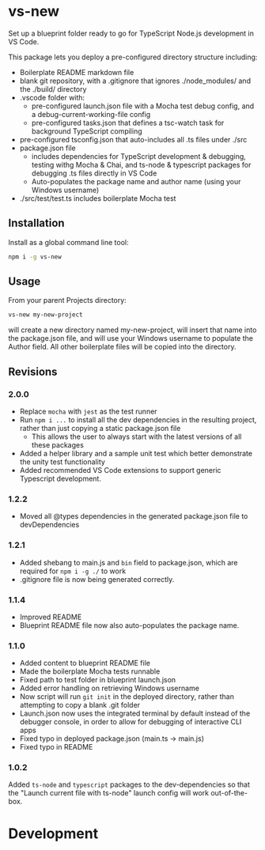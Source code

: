 # vs-new

Set up a blueprint folder ready to go for TypeScript Node.js development in VS Code.

This package lets you deploy a pre-configured directory structure including:

* Boilerplate README markdown file
* blank git repository, with a .gitignore that ignores ./node_modules/ and the ./build/ directory
* .vscode folder with:
    * pre-configured launch.json file with a Mocha test debug config, and a debug-current-working-file config
    * pre-configured tasks.json that defines a tsc-watch task for background TypeScript compiling
* pre-configured tsconfig.json that auto-includes all .ts files under ./src
* package.json file
    * includes dependencies for TypeScript development & debugging, testing withg Mocha & Chai, and ts-node & typescript packages for debugging .ts files directly in VS Code
    * Auto-populates the package name and author name (using your Windows username)
* ./src/test/test.ts includes boilerplate Mocha test

## Installation

Install as a global command line tool:

```bash
npm i -g vs-new
```

## Usage

From your parent Projects directory:

```bash
vs-new my-new-project
```

will create a new directory named my-new-project, will insert that name into the package.json file, and will use your Windows username to populate the Author field. All other boilerplate files will be copied into the directory.

## Revisions

### 2.0.0

* Replace `mocha` with `jest` as the test runner
* Run `npm i ...` to install all the dev dependencies in the resulting project, rather than just copying a static package.json file
  * This allows the user to always start with the latest versions of all these packages
* Added a helper library and a sample unit test which better demonstrate the unity test functionality
* Added recommended VS Code extensions to support generic Typescript development.

### 1.2.2

* Moved all @types dependencies in the generated package.json file to devDependencies

### 1.2.1

* Added shebang to main.js and `bin` field to package.json, which are required for `npm i -g ./` to work
* .gitignore file is now being generated correctly.

### 1.1.4

* Improved README
* Blueprint README file now also auto-populates the package name.

### 1.1.0

* Added content to blueprint README file
* Made the boilerplate Mocha tests runnable
* Fixed path to test folder in blueprint launch.json
* Added error handling on retrieving Windows username
* Now script will run `git init` in the deployed directory, rather than attempting to copy a blank .git folder
* Launch.json now uses the integrated terminal by default instead of the debugger console, in order to allow for debugging of interactive CLI apps
* Fixed typo in deployed package.json (main.ts -> main.js)
* Fixed typo in README

### 1.0.2

Added `ts-node` and `typescript` packages to the dev-dependencies so that the "Launch current file with ts-node" launch config will work out-of-the-box.

# Development

